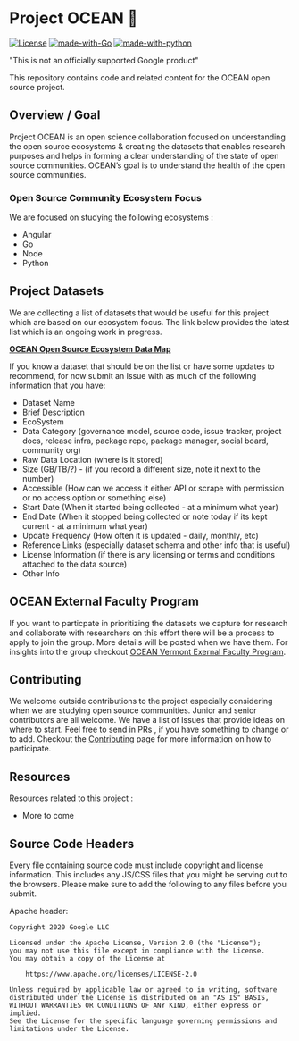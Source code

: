 # Project OCEAN &#129446;
[![License](https://img.shields.io/badge/License-Apache%202.0-blue.svg)](https://opensource.org/licenses/Apache-2.0) [![made-with-Go](https://img.shields.io/badge/Made%20with-Go-1f425f.svg)](http://golang.org) [![made-with-python](https://img.shields.io/badge/Made%20with-Python-1f425f.svg)](https://www.python.org/)


"This is not an officially supported Google product"

This repository contains code and related content for the OCEAN open source project.

## Overview / Goal
Project OCEAN is an open science collaboration focused on understanding the open source ecosystems & creating the datasets that enables research purposes and helps in forming a clear understanding of the state of open source communities. OCEAN’s goal is to understand the health of the open source communities. 

### Open Source Community Ecosystem Focus
We are focused on studying the following ecosystems :
- Angular
- Go
- Node
- Python

## Project Datasets 
We are collecting a list of datasets that would be useful for this project which are based on our ecosystem focus. The link below provides the latest list which is an ongoing work in progress. 

**[OCEAN Open Source Ecosystem Data Map](https://docs.google.com/spreadsheets/d/e/2PACX-1vROZwJ7Bzzp58XHnS1LlfeJ5aLhKCugp9IzgaX5jCtZ9vki42Xrfy55HxJKAsrrDx1zZss4EsvbiQMX/pubhtml?gid=0&single=true)**

If you know a dataset that should be on the list or have some updates to recommend, for now submit an Issue with as much of the following information that you have:

- Dataset Name 
- Brief Description
- EcoSystem
- Data Category (governance model, source code, issue tracker, project docs, release infra, package repo, package manager, social board, community org)
- Raw Data Location (where is it stored)
- Size (GB/TB/?) - (if you record a different size, note it next to the number)
- Accessible (How can we access it either API or scrape with permission or no access option or something else)
- Start Date (When it started being collected - at a minimum what year)
- End Date (When it stopped being collected or note today if its kept current - at a minimum what year)
- Update Frequency (How often it is updated - daily, monthly, etc)
- Reference Links (especially dataset schema and other info that is useful)
- License Information (if there is any licensing or terms and conditions attached to the data source)
- Other Info


## OCEAN External Faculty Program

If you want to particpate in prioritizing the datasets we capture for research and collaborate with researchers on this effort there will be a process to apply to join the group. More details will be posted when we have them. For insights into the group checkout [OCEAN Vermont Exernal Faculty Program](https://github.com/Vermont-OCEAN).

## Contributing
We welcome outside contributions to the project especially considering when we are studying open source communities. Junior and senior contributors are all welcome. We have a list of Issues that provide ideas on where to start. Feel free to send in PRs , if you have something to change or to add. Checkout the [Contributing](https://github.com/google/project-OCEAN/blob/master/CONTRIBUTING.md) page for more information on how to participate.

## Resources
Resources related to this project :
- More to come

## Source Code Headers

Every file containing source code must include copyright and license
information. This includes any JS/CSS files that you might be serving out to the 
browsers. Please make sure to add the following to any files before you submit.

Apache header:

    Copyright 2020 Google LLC

    Licensed under the Apache License, Version 2.0 (the "License");
    you may not use this file except in compliance with the License.
    You may obtain a copy of the License at

        https://www.apache.org/licenses/LICENSE-2.0

    Unless required by applicable law or agreed to in writing, software
    distributed under the License is distributed on an "AS IS" BASIS,
    WITHOUT WARRANTIES OR CONDITIONS OF ANY KIND, either express or implied.
    See the License for the specific language governing permissions and
    limitations under the License.
